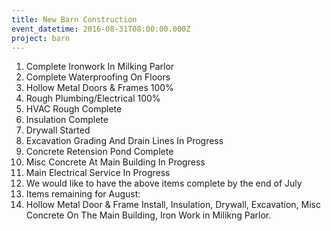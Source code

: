 ```yaml
---
title: New Barn Construction
event_datetime: 2016-08-31T08:00:00.000Z
project: barn
---
```



1. Complete Ironwork In Milking Parlor
2. Complete Waterproofing On Floors
3. Hollow Metal Doors & Frames 100%
4. Rough Plumbing/Electrical 100%
5. HVAC Rough Complete
6. Insulation Complete
7. Drywall Started
8. Excavation Grading And Drain Lines In Progress
9. Concrete Retension Pond Complete
10. Misc Concrete At Main Building In Progress
11. Main Electrical Service In Progress
12. We would like to have the above items complete by the end of July
13. Items remaining for August:
14. Hollow Metal Door & Frame Install, Insulation, Drywall, Excavation, Misc Concrete On The Main Building, Iron Work in Milikng Parlor.